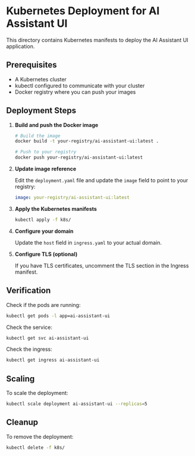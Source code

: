 
# Kubernetes Deployment for AI Assistant UI

This directory contains Kubernetes manifests to deploy the AI Assistant UI application.

## Prerequisites

- A Kubernetes cluster
- kubectl configured to communicate with your cluster
- Docker registry where you can push your images

## Deployment Steps

1. **Build and push the Docker image**

   ```bash
   # Build the image
   docker build -t your-registry/ai-assistant-ui:latest .
   
   # Push to your registry
   docker push your-registry/ai-assistant-ui:latest
   ```

2. **Update image reference**

   Edit the `deployment.yaml` file and update the `image` field to point to your registry:
   
   ```yaml
   image: your-registry/ai-assistant-ui:latest
   ```

3. **Apply the Kubernetes manifests**

   ```bash
   kubectl apply -f k8s/
   ```

4. **Configure your domain**

   Update the `host` field in `ingress.yaml` to your actual domain.

5. **Configure TLS (optional)**

   If you have TLS certificates, uncomment the TLS section in the Ingress manifest.

## Verification

Check if the pods are running:

```bash
kubectl get pods -l app=ai-assistant-ui
```

Check the service:

```bash
kubectl get svc ai-assistant-ui
```

Check the ingress:

```bash
kubectl get ingress ai-assistant-ui
```

## Scaling

To scale the deployment:

```bash
kubectl scale deployment ai-assistant-ui --replicas=5
```

## Cleanup

To remove the deployment:

```bash
kubectl delete -f k8s/
```
